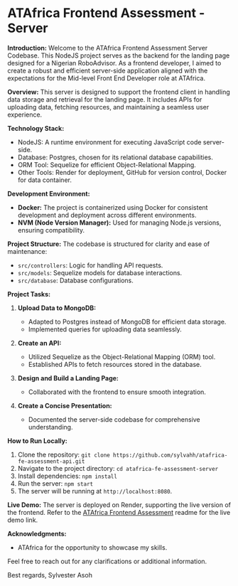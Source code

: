 # ATAfrica Frontend Assessment - Server 

**Introduction:**
Welcome to the ATAfrica Frontend Assessment Server Codebase. This NodeJS project serves as the backend for the landing page designed for a Nigerian RoboAdvisor. As a frontend developer, I aimed to create a robust and efficient server-side application aligned with the expectations for the Mid-level Front End Developer role at ATAfrica.

**Overview:**
This server is designed to support the frontend client in handling data storage and retrieval for the landing page. It includes APIs for uploading data, fetching resources, and maintaining a seamless user experience.

**Technology Stack:**
- NodeJS: A runtime environment for executing JavaScript code server-side.
- Database: Postgres, chosen for its relational database capabilities.
- ORM Tool: Sequelize for efficient Object-Relational Mapping.
- Other Tools: Render for deployment, GitHub for version control, Docker for data container.

  
**Development Environment:**
- **Docker:** The project is containerized using Docker for consistent development and deployment across different environments.
- **NVM (Node Version Manager):** Used for managing Node.js versions, ensuring compatibility.

**Project Structure:**
The codebase is structured for clarity and ease of maintenance:
- `src/controllers`: Logic for handling API requests.
- `src/models`: Sequelize models for database interactions.
- `src/database`: Database configurations.

**Project Tasks:**
1. **Upload Data to MongoDB:**
   - Adapted to Postgres instead of MongoDB for efficient data storage.
   - Implemented queries for uploading data seamlessly.

2. **Create an API:**
   - Utilized Sequelize as the Object-Relational Mapping (ORM) tool.
   - Established APIs to fetch resources stored in the database.

3. **Design and Build a Landing Page:**
   - Collaborated with the frontend to ensure smooth integration.

4. **Create a Concise Presentation:**
   - Documented the server-side codebase for comprehensive understanding.

**How to Run Locally:**

1. Clone the repository: `git clone https://github.com/sylvahh/atafrica-fe-assessment-api.git`
2. Navigate to the project directory: `cd atafrica-fe-assessment-server`
3. Install dependencies: `npm install`
4. Run the server: `npm start`
5. The server will be running at `http://localhost:8080`.

**Live Demo:**
The server is deployed on Render, supporting the live version of the frontend. Refer to the [ATAfrica Frontend Assessment](https://github.com/sylvahh/atafrica-fe-assessment) readme for the live demo link.

**Acknowledgments:**
- ATAfrica for the opportunity to showcase my skills.


Feel free to reach out for any clarifications or additional information.

Best regards,
Sylvester Asoh
